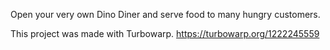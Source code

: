 Open your very own Dino Diner and serve food to many hungry customers.

This project was made with Turbowarp.
https://turbowarp.org/1222245559
